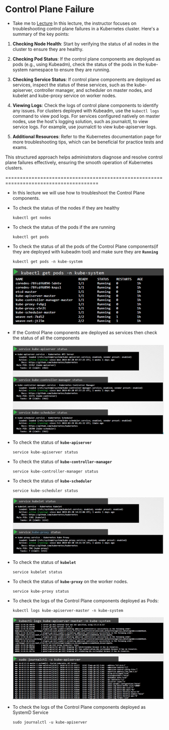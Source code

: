 # Control Plane Failure

  - Take me to [Lecture](https://kodekloud.com/topic/control-plane-failure/)
  In this lecture, the instructor focuses on troubleshooting control plane failures in a Kubernetes cluster. Here's a summary of the key points:

1. **Checking Node Health**: Start by verifying the status of all nodes in the cluster to ensure they are healthy.

2. **Checking Pod Status**: If the control plane components are deployed as pods (e.g., using Kubeadm), check the status of the pods in the kube-system namespace to ensure they are running.

3. **Checking Service Status**: If control plane components are deployed as services, inspect the status of these services, such as the kube-apiserver, controller manager, and scheduler on master nodes, and kubelet and kube-proxy service on worker nodes.

4. **Viewing Logs**: Check the logs of control plane components to identify any issues. For clusters deployed with Kubeadm, use the `kubectl logs` command to view pod logs. For services configured natively on master nodes, use the host's logging solution, such as journalctl, to view service logs. For example, use journalctl to view kube-apiserver logs.

5. **Additional Resources**: Refer to the Kubernetes documentation page for more troubleshooting tips, which can be beneficial for practice tests and exams.

This structured approach helps administrators diagnose and resolve control plane failures effectively, ensuring the smooth operation of Kubernetes clusters.

======================================================================================





  - In this lecture we will use how to troubleshoot the Control Plane components.

  - To check the status of the nodes if they are healthy

    ```
    kubectl get nodes
    ```

  - To check the status of the pods if the are running

    ```
    kubectl get pods
    ```

  - To check the status of all the pods of the Control Plane components(if they are deployed with kubeadm tool) and make sure they are **`Running`**

    ```
    kubectl get pods -n kube-system
    ```

    ![node](../../images/node.PNG)

  - If the Control Plane components are deployed as services then check the status of all the components

    ![cp](../../images/cp.PNG)

  - To check the status of **`kube-apiserver`** 

    ```
    service kube-apiserver status
    ```

  - To check the status of **`kube-controller-manager`** 

    ```
    service kube-controller-manager status
    ```

  - To check the status of **`kube-scheduler`** 

    ```
    service kube-scheduler status
    ```

    ![cp1](../../images/cp1.PNG)

  - To check the status of **`kubelet`** 

    ```
    service kubelet status
    ```

  - To check the status of **`kube-proxy`** on the worker nodes.

    ```
    service kube-proxy status
    ```

  - To check the logs of the Control Plane components deployed as Pods:

    ```
    kubectl logs kube-apiserver-master -n kube-system
    ```

    ![logs](../../images/logs.PNG)

  - To check the logs of the Control Plane components deployed as SystemD Service

    ```
    sudo journalctl -u kube-apiserver
    ```


